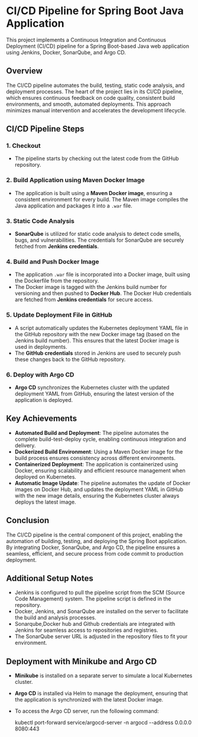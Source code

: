 # CI/CD Pipeline for Spring Boot Java Application

This project implements a Continuous Integration and Continuous Deployment (CI/CD) pipeline for a Spring Boot-based Java web application using Jenkins, Docker, SonarQube, and Argo CD.

## Overview
The CI/CD pipeline automates the build, testing, static code analysis, and deployment processes. The heart of the project lies in its CI/CD pipeline, which ensures continuous feedback on code quality, consistent build environments, and smooth, automated deployments. This approach minimizes manual intervention and accelerates the development lifecycle.

## CI/CD Pipeline Steps

### 1. **Checkout**
- The pipeline starts by checking out the latest code from the GitHub repository.

### 2. **Build Application using Maven Docker Image**
- The application is built using a **Maven Docker image**, ensuring a consistent environment for every build. The Maven image compiles the Java application and packages it into a `.war` file.

### 3. **Static Code Analysis**
- **SonarQube** is utilized for static code analysis to detect code smells, bugs, and vulnerabilities. The credentials for SonarQube are securely fetched from **Jenkins credentials**.

### 4. **Build and Push Docker Image**
- The application `.war` file is incorporated into a Docker image, built using the Dockerfile from the repository.
- The Docker image is tagged with the Jenkins build number for versioning and then pushed to **Docker Hub**. The Docker Hub credentials are fetched from **Jenkins credentials** for secure access.

### 5. **Update Deployment File in GitHub**
- A script automatically updates the Kubernetes deployment YAML file in the GitHub repository with the new Docker image tag (based on the Jenkins build number). This ensures that the latest Docker image is used in deployments.
- The **GitHub credentials** stored in Jenkins are used to securely push these changes back to the GitHub repository.

### 6. **Deploy with Argo CD**
- **Argo CD** synchronizes the Kubernetes cluster with the updated deployment YAML from GitHub, ensuring the latest version of the application is deployed.

## Key Achievements
- **Automated Build and Deployment**: The pipeline automates the complete build-test-deploy cycle, enabling continuous integration and delivery.
- **Dockerized Build Environment**: Using a Maven Docker image for the build process ensures consistency across different environments.
- **Containerized Deployment**: The application is containerized using Docker, ensuring scalability and efficient resource management when deployed on Kubernetes.
- **Automatic Image Update**: The pipeline automates the update of Docker images on Docker Hub, and updates the deployment YAML in GitHub with the new image details, ensuring the Kubernetes cluster always deploys the latest image.

## Conclusion
The CI/CD pipeline is the central component of this project, enabling the automation of building, testing, and deploying the Spring Boot application. By integrating Docker, SonarQube, and Argo CD, the pipeline ensures a seamless, efficient, and secure process from code commit to production deployment.

## Additional Setup Notes
- Jenkins is configured to pull the pipeline script from the SCM (Source Code Management) system. The pipeline script is defined in the repository.
- Docker, Jenkins, and SonarQube are installed on the server to facilitate the build and analysis processes.
- Sonarqube,Docker hub and Github credentials are integrated with Jenkins for seamless access to repositories and registries.
- The SonarQube server URL is adjusted in the repository files to fit your environment.

## Deployment with Minikube and Argo CD
- **Minikube** is installed on a separate server to simulate a local Kubernetes cluster.
- **Argo CD** is installed via Helm to manage the deployment, ensuring that the application is synchronized with the latest Docker image.
- To access the Argo CD server, run the following command:

  kubectl port-forward service/argocd-server -n argocd --address 0.0.0.0 8080:443
  

